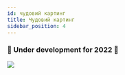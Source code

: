 ```yaml
---
id: чудовий картинг
title: Чудовий картинг
sidebar_position: 4
---
```


### 🚧 Under development for 2022 🚧

![](/img/niftykart_v01.png)
